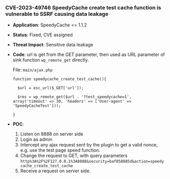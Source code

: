 ### CVE-2023-49746 SpeedyCache create test cache function is vulnerable to SSRF causing data leakage

- **Application**: SpeedyCache <= 1.1.2
- **Status**: Fixed, CVE assigned
- **Threat Impact**: Sensitive data leakage

- **Code**:  url is get from the GET parameter, then used as URL parameter of sink function `wp_remote_get` directly.

  File: `main/ajax.php`

  ```
  function speedycache_create_test_cache(){
  	
  	$url = esc_url($_GET['url']);
  
  	$res = wp_remote_get($url . '?test_speedycache=1', array('timeout' => 30, 'headers' => ['User-agent' => 'SpeedyCacheTest']));
  
  }
  ```

- **POC**:
  1. Listen on 8888 on server side
  1. Login as admin
  1. Intercept any ajax request sent by the plugin to get a valid nonce, e.g. use the test page speed function.
  1. Change the request to GET, with query parameters `http%3A%2F%2F127.0.0.1%3A8888&security=baf058885d&action=speedycache_create_test_cache`
  1. Receive a request on server side. 
